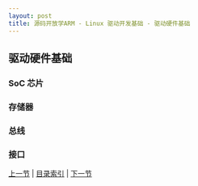 ```yaml
---
layout: post
title: 源码开放学ARM - Linux 驱动开发基础 - 驱动硬件基础
---
```


##  驱动硬件基础

### SoC 芯片


### 存储器


### 总线


### 接口




[上一节](chp101-1.html)  |  [目录索引](../index.html)  |  [下一节](chp101-3.html)

